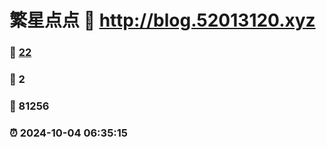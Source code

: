 # 繁星点点 :link: http://blog.52013120.xyz 
### :page_facing_up: [22](http://blog.52013120.xyz/tag.html) 
### :speech_balloon: 2 
### :hibiscus: 81256 
### :alarm_clock: 2024-10-04 06:35:15 
